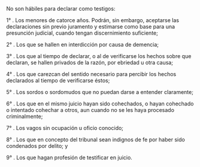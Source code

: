 No son hábiles para declarar como testigos:

1° . Los menores de catorce años. Podrán, sin embargo, aceptarse las declaraciones sin previo juramento y estimarse como base para una presunción judicial, cuando tengan discernimiento suficiente;

2° . Los que se hallen en interdicción por causa de demencia;

3° . Los que al tiempo de declarar, o al de verificarse los hechos sobre que declaran, se hallen privados de la razón, por ebriedad u otra causa;

4° . Los que carezcan del sentido necesario para percibir los hechos declarados al tiempo de verificarse éstos;

5° . Los sordos o sordomudos que no puedan darse a entender claramente;

6° . Los que en el mismo juicio hayan sido cohechados, o hayan cohechado o intentado cohechar a otros, aun cuando no se les haya procesado criminalmente;

7° . Los vagos sin ocupación u oficio conocido;

8° . Los que en concepto del tribunal sean indignos de fe por haber sido condenados por delito; y

9° . Los que hagan profesión de testificar en juicio.